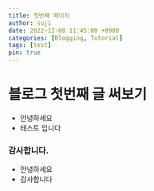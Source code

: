 ```yaml
---
title: 첫번째 페이지
author: suji
date: 2022-12-08 11:45:00 +0900
categories: [Blogging, Tutorial]
tags: [test]
pin: true
---
```


# 블로그 첫번째 글 써보기

- 안녕하세요
- 테스트 입니다

### 감사합니다.

- 안녕하세요
- 감사합니다
